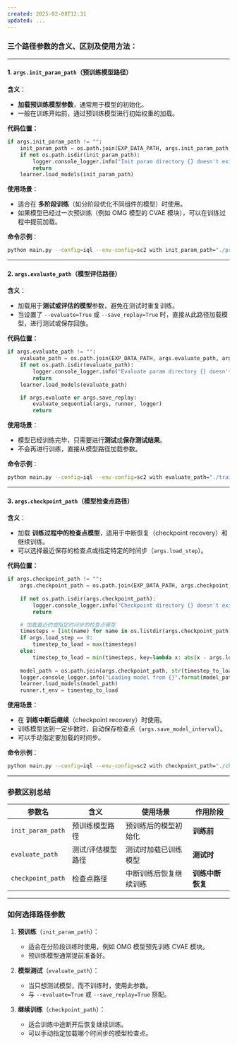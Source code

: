 ```yaml
---
created: 2025-02-08T12:31
updated: ...
---
```

### **三个路径参数的含义、区别及使用方法：**

---

#### **1. `args.init_param_path`（预训练模型路径）**
**含义**：  
- **加载预训练模型参数**，通常用于模型的初始化。  
- 一般在训练开始前，通过预训练模型进行初始权重的加载。

**代码位置：**  
```python
if args.init_param_path != "":
    init_param_path = os.path.join(EXP_DATA_PATH, args.init_param_path, args.env_args["map_name"])
    if not os.path.isdir(init_param_path):
        logger.console_logger.info("Init param directory {} doesn't exist".format(init_param_path))
        return
    learner.load_models(init_param_path)
```

**使用场景**：  
- 适合在 **多阶段训练**（如分阶段优化不同组件的模型）时使用。
- 如果模型已经过一次预训练（例如 OMG 模型的 CVAE 模块），可以在训练过程中提前加载。

**命令示例**：
```bash
python main.py --config=iql --env-config=sc2 with init_param_path="./pretrained_model_path"
```

---

#### **2. `args.evaluate_path`（模型评估路径）**
**含义**：  
- 加载用于**测试或评估的模型**参数，避免在测试时重复训练。  
- 当设置了 `--evaluate=True` 或 `--save_replay=True` 时，直接从此路径加载模型，进行测试或保存回放。

**代码位置：**  
```python
if args.evaluate_path != "":
    evaluate_path = os.path.join(EXP_DATA_PATH, args.evaluate_path, args.env_args["map_name"])
    if not os.path.isdir(evaluate_path):
        logger.console_logger.info("Evaluate param directory {} doesn't exist".format(evaluate_path))
        return
    learner.load_models(evaluate_path)

    if args.evaluate or args.save_replay:
        evaluate_sequential(args, runner, logger)
        return
```

**使用场景**：  
- 模型已经训练完毕，只需要进行**测试**或**保存测试结果**。
- 不会再进行训练，直接从模型路径加载参数。

**命令示例**：
```bash
python main.py --config=iql --env-config=sc2 with evaluate_path="./trained_model_path" --evaluate=True
```

---

#### **3. `args.checkpoint_path`（模型检查点路径）**
**含义**：  
- 加载 **训练过程中的检查点模型**，适用于中断恢复（checkpoint recovery）和继续训练。  
- 可以选择最近保存的检查点或指定特定的时间步（`args.load_step`）。

**代码位置：**  
```python
if args.checkpoint_path != "":
    args.checkpoint_path = os.path.join(EXP_DATA_PATH, args.checkpoint_path, args.env_args["map_name"])
    
    if not os.path.isdir(args.checkpoint_path):
        logger.console_logger.info("Checkpoint directory {} doesn't exist".format(args.checkpoint_path))
        return

    # 加载最近的或指定时间步的检查点模型
    timesteps = [int(name) for name in os.listdir(args.checkpoint_path) if name.isdigit()]
    if args.load_step == 0:
        timestep_to_load = max(timesteps)
    else:
        timestep_to_load = min(timesteps, key=lambda x: abs(x - args.load_step))
    
    model_path = os.path.join(args.checkpoint_path, str(timestep_to_load))
    logger.console_logger.info("Loading model from {}".format(model_path))
    learner.load_models(model_path)
    runner.t_env = timestep_to_load
```

**使用场景**：  
- 在 **训练中断后继续**（checkpoint recovery）时使用。
- 训练模型达到一定步数时，自动保存检查点（`args.save_model_interval`）。
- 可以手动指定要加载的时间步。

**命令示例**：
```bash
python main.py --config=iql --env-config=sc2 with checkpoint_path="./checkpoint_path" --load_step=10000
```

---

### **参数区别总结**

| 参数名              | 含义                         | 使用场景                       | 作用阶段        |
|---------------------|------------------------------|-------------------------------|----------------|
| `init_param_path`    | 预训练模型路径               | 预训练后的模型初始化            | **训练前**      |
| `evaluate_path`      | 测试/评估模型路径             | 测试时加载已训练模型            | **测试时**      |
| `checkpoint_path`    | 检查点路径                   | 中断训练后恢复继续训练          | **训练中断恢复** | 

---

### **如何选择路径参数**

1. **预训练**（`init_param_path`）：
   - 适合在分阶段训练时使用，例如 OMG 模型预先训练 CVAE 模块。
   - 预训练模型通常提前准备好。

2. **模型测试**（`evaluate_path`）：
   - 当只想测试模型，而不训练时，使用此参数。
   - 与 `--evaluate=True` 或 `--save_replay=True` 搭配。

3. **继续训练**（`checkpoint_path`）：
   - 适合训练中途断开后恢复继续训练。
   - 可以手动指定加载哪个时间步的模型检查点。





